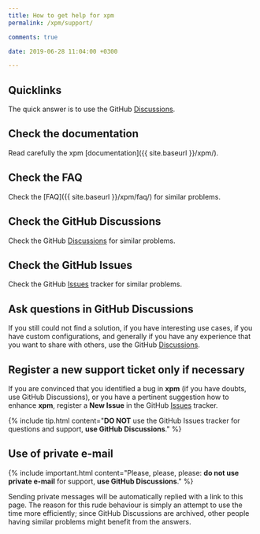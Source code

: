 ```yaml
---
title: How to get help for xpm
permalink: /xpm/support/

comments: true

date: 2019-06-28 11:04:00 +0300

---
```


## Quicklinks

The quick answer is to use the GitHub
[Discussions](https://github.com/xpack/xpm-js/discussions/).

## Check the documentation

Read carefully the xpm [documentation]({{ site.baseurl }}/xpm/).

## Check the FAQ

Check the [FAQ]({{ site.baseurl }}/xpm/faq/)
for similar problems.

## Check the GitHub Discussions

Check the GitHub
[Discussions](https://github.com/xpack/xpm-js/discussions/)
for similar problems.

## Check the GitHub Issues

Check the GitHub
[Issues](https://github.com/xpack/xpm-js/issues/)
tracker for similar problems.

## Ask questions in GitHub Discussions

If you still could not find a solution, if you have interesting use
cases, if you have custom configurations, and generally if you have
any experience that you want to share with others, use the GitHub
[Discussions](https://github.com/xpack/xpm-js/discussions/).

## Register a new support ticket only if necessary

If you are convinced that you identified a bug in **xpm**
(if you have doubts, use GitHub Discussions),
or you have a pertinent suggestion how to enhance **xpm**,
register a **New Issue** in the GitHub
[Issues](https://github.com/xpack/xpm-js/issues/) tracker.

{% include tip.html content="**DO NOT** use the GitHub Issues tracker
for questions and support, **use GitHub Discussions**." %}

## Use of private e-mail

{% include important.html content="Please, please, please: **do not use
private e-mail** for support, **use GitHub Discussions**." %}

Sending private messages will be automatically replied with
a link to this page.
The reason for this rude behaviour is simply an attempt to use
the time more efficiently; since GitHub Discussions are archived, other people
having similar problems might benefit from the answers.
